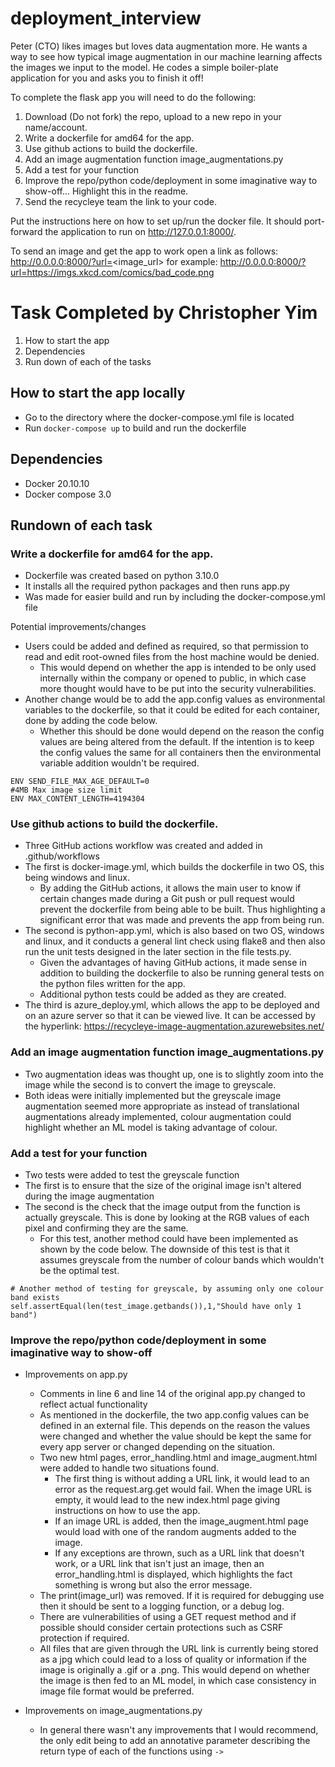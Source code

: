 # deployment_interview

Peter (CTO) likes images but loves data augmentation more. He wants a way to see how typical image augmentation in our machine learning affects the images we input to the model. He codes a simple boiler-plate application for you and asks you to finish it off!

To complete the flask app you will need to do the following:

1. Download (Do not fork) the repo, upload to a new repo in your name/account.
2. Write a dockerfile for amd64 for the app.
3. Use github actions to build the dockerfile.
4. Add an image augmentation function image_augmentations.py
5. Add a test for your function
6. Improve the repo/python code/deployment in some imaginative way to show-off... Highlight this in the readme.
7. Send the recycleye team the link to your code.

Put the instructions here on how to set up/run the docker file. It should port-forward the application to run on http://127.0.0.1:8000/.

To send an image and get the app to work open a link as follows:
http://0.0.0.0:8000/?url=<image_url>
for example:
http://0.0.0.0:8000/?url=https://imgs.xkcd.com/comics/bad_code.png

# Task Completed by Christopher Yim
1) How to start the app
2) Dependencies 
3) Run down of each of the tasks

## How to start the app locally
- Go to the directory where the docker-compose.yml file is located
- Run ``` docker-compose up ``` to build and run the dockerfile

## Dependencies
- Docker 20.10.10
- Docker compose 3.0

## Rundown of each task

### Write a dockerfile for amd64 for the app.
- Dockerfile was created based on python 3.10.0
- It installs all the required python packages and then runs app.py
- Was made for easier build and run by including the docker-compose.yml file

Potential improvements/changes
- Users could be added and defined as required, so that permission to read and
edit root-owned files from the host machine would be denied.
  - This would depend on whether the app is intended to be only used internally
    within the company or opened to public, in which case more thought would have
    to be put into the security vulnerabilities.
- Another change would be to add the app.config values as environmental variables
  to the dockerfile, so that it could be edited for each container, done by adding
  the code below.
  - Whether this should be done would depend on the reason the config values are being
    altered from the default. If the intention is to keep the config values the same
    for all containers then the environmental variable addition wouldn't be required.
```
ENV SEND_FILE_MAX_AGE_DEFAULT=0
#4MB Max image size limit
ENV MAX_CONTENT_LENGTH=4194304
```

### Use github actions to build the dockerfile.
- Three GitHub actions workflow was created and added in .github/workflows
- The first is docker-image.yml, which builds the dockerfile in two OS, this being
  windows and linux.
  - By adding the GitHub actions, it allows the main user to know if certain changes
    made during a Git push or pull request would prevent the dockerfile from being able
    to be built. Thus highlighting a significant error that was made and prevents the app
    from being run.
- The second is python-app.yml, which is also based on two OS, windows and linux, and it
  conducts a general lint check using flake8 and then also run the unit tests designed in
  the later section in the file tests.py.
  - Given the advantages of having GitHub actions, it made sense in addition to building
    the dockerfile to also be running general tests on the python files written for the app.     
  - Additional python tests could be added as they are created.
- The third is azure_deploy.yml, which allows the app to be deployed and on an azure server
  so that it can be viewed live. It can be accessed by the hyperlink:
  https://recycleye-image-augmentation.azurewebsites.net/

### Add an image augmentation function image_augmentations.py
- Two augmentation ideas was thought up, one is to slightly zoom into the image while the
  second is to convert the image to greyscale.
- Both ideas were initially implemented but the greyscale image augmentation seemed more 
  appropriate as instead of translational augmentations already implemented, colour 
  augmentation could highlight whether an ML model is taking advantage of colour.
  
### Add a test for your function
- Two tests were added to test the greyscale function
- The first is to ensure that the size of the original image isn't altered during the image
  augmentation
- The second is the check that the image output from the function is actually greyscale. This
  is done by looking at the RGB values of each pixel and confirming they are the same.
   - For this test, another method could have been implemented as shown by the code below.
    The downside of this test is that it assumes greyscale from the number of colour bands
     which wouldn't be the optimal test.
    
```
# Another method of testing for greyscale, by assuming only one colour band exists 
self.assertEqual(len(test_image.getbands()),1,"Should have only 1 band") 
```

### Improve the repo/python code/deployment in some imaginative way to show-off
- Improvements on app.py
  - Comments in line 6 and line 14 of the original app.py changed to reflect actual functionality
  - As mentioned in the dockerfile, the two app.config values can be defined in an external file.
    This depends on the reason the values were changed and whether the value should be kept the 
    same for every app server or changed depending on the situation.
  - Two new html pages, error_handling.html and image_augment.html were added to handle two 
    situations found.
    - The first thing is without adding a URL link, it would lead to an error as
      the request.arg.get would fail. When the image URL is empty, it would lead to the new
      index.html page giving instructions on how to use the app.
    - If an image URL is added, then the image_augment.html page would load with one of the random
      augments added to the image.
    - If any exceptions are thrown, such as a URL link that doesn't work, or a URL link that isn't
      just an image, then an error_handling.html is displayed, which highlights the fact something
      is wrong but also the error message.
  - The print(image_url) was removed. If it is required for debugging use then it should be sent to
    a logging function, or a debug log.
  - There are vulnerabilities of using a GET request method and if possible should consider certain
    protections such as CSRF protection if required.
  - All files that are given through the URL link is currently being stored as a jpg which could
    lead to a loss of quality or information if the image is originally a .gif or a .png. This 
    would depend on whether the image is then fed to an ML model, in which case consistency in 
    image file format would be preferred.

- Improvements on image_augmentations.py
  -  In general there wasn't any improvements that I would recommend, the only edit being
    to add an annotative parameter describing the return type of each of the functions using
     ```->```